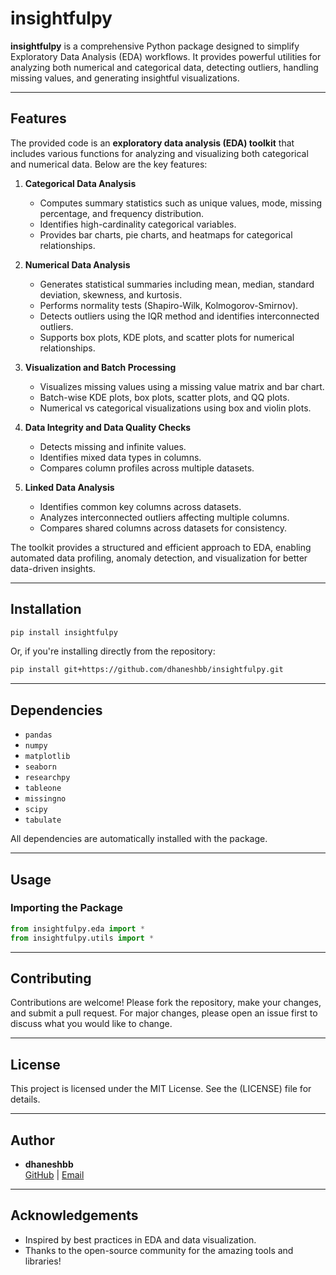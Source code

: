 # insightfulpy

**insightfulpy** is a comprehensive Python package designed to simplify Exploratory Data Analysis (EDA) workflows. It provides powerful utilities for analyzing both numerical and categorical data, detecting outliers, handling missing values, and generating insightful visualizations.

---

## Features

The provided code is an **exploratory data analysis (EDA) toolkit** that includes various functions for analyzing and visualizing both categorical and numerical data. Below are the key features:

1. **Categorical Data Analysis**  
   - Computes summary statistics such as unique values, mode, missing percentage, and frequency distribution.  
   - Identifies high-cardinality categorical variables.  
   - Provides bar charts, pie charts, and heatmaps for categorical relationships.  

2. **Numerical Data Analysis**  
   - Generates statistical summaries including mean, median, standard deviation, skewness, and kurtosis.  
   - Performs normality tests (Shapiro-Wilk, Kolmogorov-Smirnov).  
   - Detects outliers using the IQR method and identifies interconnected outliers.  
   - Supports box plots, KDE plots, and scatter plots for numerical relationships.  

3. **Visualization and Batch Processing**  
   - Visualizes missing values using a missing value matrix and bar chart.  
   - Batch-wise KDE plots, box plots, scatter plots, and QQ plots.  
   - Numerical vs categorical visualizations using box and violin plots.  

4. **Data Integrity and Data Quality Checks**  
   - Detects missing and infinite values.  
   - Identifies mixed data types in columns.  
   - Compares column profiles across multiple datasets.  

5. **Linked Data Analysis**  
   - Identifies common key columns across datasets.  
   - Analyzes interconnected outliers affecting multiple columns.  
   - Compares shared columns across datasets for consistency.  

The toolkit provides a structured and efficient approach to EDA, enabling automated data profiling, anomaly detection, and visualization for better data-driven insights.

---

## Installation

```bash
pip install insightfulpy
```

Or, if you're installing directly from the repository:

```bash
pip install git+https://github.com/dhaneshbb/insightfulpy.git
```

---

## Dependencies

- `pandas`
- `numpy`
- `matplotlib`
- `seaborn`
- `researchpy`
- `tableone`
- `missingno`
- `scipy`
- `tabulate`

All dependencies are automatically installed with the package.

---

## Usage

### Importing the Package

```python
from insightfulpy.eda import *
from insightfulpy.utils import *
```

---

## Contributing

Contributions are welcome! Please fork the repository, make your changes, and submit a pull request. For major changes, please open an issue first to discuss what you would like to change.

---

## License

This project is licensed under the MIT License. See the (LICENSE) file for details.

---

## Author

- **dhaneshbb**  
  [GitHub](https://github.com/dhaneshbb/insightfulpy) | [Email](dhaneshbb5@gmail.com)

---

## Acknowledgements

- Inspired by best practices in EDA and data visualization.
- Thanks to the open-source community for the amazing tools and libraries!


